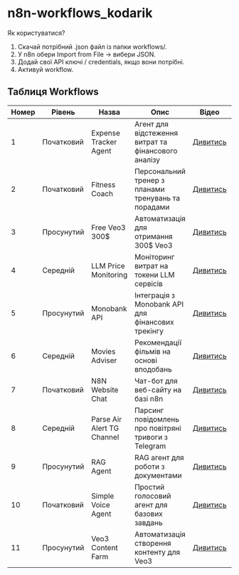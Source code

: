 # n8n-workflows_kodarik

Як користуватися?

1. Скачай потрібний .json файл із папки workflows/.
2. У n8n обери Import from File → вибери JSON.
3. Додай свої API ключі / credentials, якщо вони потрібні.
4. Активуй workflow.

## Таблиця Workflows

| Номер | Рівень     | Назва                      | Опис                                                 | Відео                                                                     | JSON                                                                           |
| ----- | ---------- | -------------------------- | ---------------------------------------------------- | ------------------------------------------------------------------------- | ------------------------------------------------------------------------------ |
| 1     | Початковий | Expense Tracker Agent      | Агент для відстеження витрат та фінансового аналізу  | [Дивитись](https://www.tiktok.com/@pro_kodarik/video/7527329380016672005) | [expense_tracker_agent.json](./workflows/expense_tracker_agent.json)           |
| 2     | Початковий | Fitness Coach              | Персональний тренер з планами тренувань та порадами  | [Дивитись](https://www.tiktok.com/@pro_kodarik/video/7528442715974012166) | [fitness-coach.json](./workflows/fitness-coach.json)                           |
| 3     | Просунутий | Free Veo3 300$             | Автоматизація для отримання 300$ Veo3                | [Дивитись](https://www.tiktok.com/@pro_kodarik/video/7539197904947399942) | [free-veo3-300$.json](./workflows/free-veo3-300$.json)                         |
| 4     | Середній   | LLM Price Monitoring       | Моніторинг витрат на токени LLM сервісів             | [Дивитись](https://www.tiktok.com/@pro_kodarik/video/7541773924485369144) | [llm_price_monitoring.json](./workflows/llm_price_monitoring.json)             |
| 5     | Просунутий | Monobank API               | Інтеграція з Monobank API для фінансових трекінгу    | [Дивитись](https://www.tiktok.com/@pro_kodarik/video/7537711401503182136) | [monobank-api-n8n.json](./workflows/monobank-api-n8n.json)                     |
| 6     | Середній   | Movies Adviser             | Рекомендації фільмів на основі вподобань             | [Дивитись](https://www.tiktok.com/@pro_kodarik/video/7528053997354126597) | [movies_adviser.json](./workflows/movies_adviser.json)                         |
| 7     | Початковий | N8N Website Chat           | Чат-бот для веб-сайту на базі n8n                    | [Дивитись](https://www.tiktok.com/@pro_kodarik/video/7534740285717253381) | [n8n-website-chat.json](./workflows/n8n-website-chat.json)                     |
| 8     | Середній   | Parse Air Alert TG Channel | Парсинг повідомлень про повітряні тривоги з Telegram | [Дивитись](https://www.tiktok.com/@pro_kodarik/video/7540319000442572038) | [parse_air_alert_tg_channel.json](./workflows/parse_air_alert_tg_channel.json) |
| 9     | Просунутий | RAG Agent                  | RAG агент для роботи з документами                   | [Дивитись](https://www.tiktok.com/@pro_kodarik/video/7535837525668007224) | [rag-agent.json](./workflows/rag-agent.json)                                   |
| 10    | Початковий | Simple Voice Agent         | Простий голосовий агент для базових завдань          | [Дивитись](https://www.tiktok.com/@pro_kodarik/video/7533652877634555192) | [simple-voice-agent.json](./workflows/simple-voice-agent.json)                 |
| 11    | Просунутий | Veo3 Content Farm          | Автоматизація створення контенту для Veo3            | [Дивитись](https://www.tiktok.com/@pro_kodarik/video/7535490902501002502) | [veo3_content_farm.json](./workflows/veo3_content_farm.json)                   |
